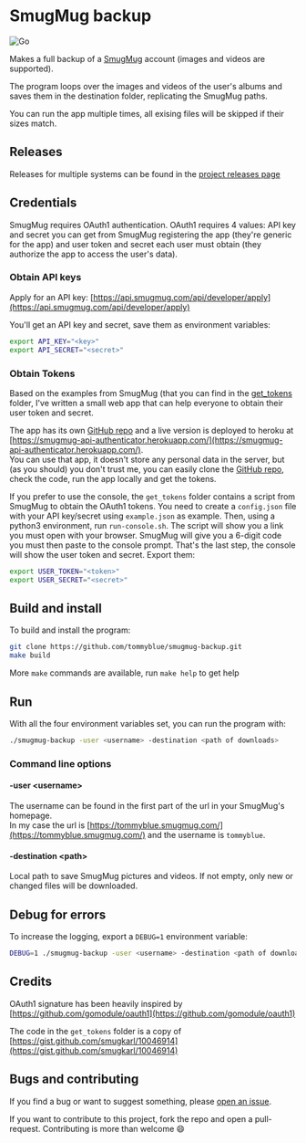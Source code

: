 # SmugMug backup

![Go](https://github.com/tommyblue/smugmug-backup/workflows/Go/badge.svg)

Makes a full backup of a [SmugMug](https://www.smugmug.com/) account (images and videos are supported).

The program loops over the images and videos of the user's albums and saves them in the destination
folder, replicating the SmugMug paths.

You can run the app multiple times, all exising files will be skipped if their sizes match.

## Releases

Releases for multiple systems can be found in the [project releases page](https://github.com/tommyblue/smugmug-backup/releases)

## Credentials

SmugMug requires OAuth1 authentication. OAuth1 requires 4 values: API key and secret you can get
from SmugMug registering the app (they're generic for the app) and user token and secret each user
must obtain (they authorize the app to access the user's data).

### Obtain API keys

Apply for an API key: [https://api.smugmug.com/api/developer/apply](https://api.smugmug.com/api/developer/apply)

You'll get an API key and secret, save them as environment variables:

```sh
export API_KEY="<key>"
export API_SECRET="<secret>"
```

### Obtain Tokens

Based on the examples from SmugMug (that you can find in the [get_tokens](./get_tokens) folder,
I've written a small web app that can help everyone to obtain their user token and secret.

The app has its own [GitHub repo](https://github.com/tommyblue/smugmug-api-authenticator) and a live
version is deployed to heroku at [https://smugmug-api-authenticator.herokuapp.com/](https://smugmug-api-authenticator.herokuapp.com/).  
You can use that app, it doesn't store any personal data in the server, but (as you should) you don't
trust me, you can easily clone the [GitHub repo](https://github.com/tommyblue/smugmug-api-authenticator),
check the code, run the app locally and get the tokens.

If you prefer to use the console, the `get_tokens` folder contains a script from SmugMug to obtain
the OAuth1 tokens.
You need to create a `config.json` file with your API key/secret using `example.json` as example.
Then, using a python3 environment, run `run-console.sh`.
The script will show you a link you must open with your browser. SmugMug will give you a 6-digit
code you must then paste to the console prompt.
That's the last step, the console will show the user token and secret. Export them:

```sh
export USER_TOKEN="<token>"
export USER_SECRET="<secret>"
```

## Build and install

To build and install the program:

```sh
git clone https://github.com/tommyblue/smugmug-backup.git
make build
```

More `make` commands are available, run `make help` to get help

## Run

With all the four environment variables set, you can run the program with:

```sh
./smugmug-backup -user <username> -destination <path of downloads>
```

### Command line options

#### -user \<username\>

The username can be found in the first part of the url in your SmugMug's homepage.  
In my case the url is [https://tommyblue.smugmug.com/](https://tommyblue.smugmug.com/) and the username is `tommyblue`.

#### -destination \<path\>

Local path to save SmugMug pictures and videos. If not empty, only new or changed files will be downloaded.

## Debug for errors

To increase the logging, export a `DEBUG=1` environment variable:

```sh
DEBUG=1 ./smugmug-backup -user <username> -destination <path of downloads>
```

## Credits

OAuth1 signature has been heavily inspired by [https://github.com/gomodule/oauth1](https://github.com/gomodule/oauth1)

The code in the `get_tokens` folder is a copy of [https://gist.github.com/smugkarl/10046914](https://gist.github.com/smugkarl/10046914)

## Bugs and contributing

If you find a bug or want to suggest something, please [open an issue](https://github.com/tommyblue/smugmug-backup/issues/new).

If you want to contribute to this project, fork the repo and open a pull-request. Contributing is more than welcome :smile:

